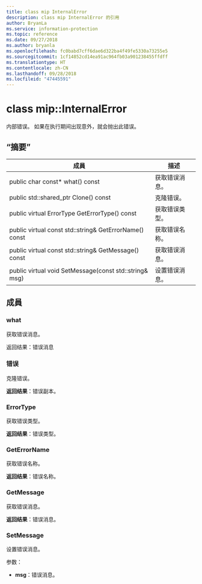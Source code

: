 ```yaml
---
title: class mip InternalError
description: class mip InternalError 的引用
author: BryanLa
ms.service: information-protection
ms.topic: reference
ms.date: 09/27/2018
ms.author: bryanla
ms.openlocfilehash: fc0babd7cff6dae6d322ba4f49fe5330a73255e5
ms.sourcegitcommit: 1cf14852cd14ea91ac964fb03a901238455ffdff
ms.translationtype: HT
ms.contentlocale: zh-CN
ms.lasthandoff: 09/28/2018
ms.locfileid: "47445591"
---
```

# <a name="class-mipinternalerror"></a>class mip::InternalError 
内部错误。 如果在执行期间出现意外，就会抛出此错误。
  
## <a name="summary"></a>“摘要”
 成員                        | 描述                                
--------------------------------|---------------------------------------------
 public char const* what() const  |  获取错误消息。
public std::shared_ptr<Error> Clone() const  |  克隆错误。
 public virtual ErrorType GetErrorType() const  |  获取错误类型。
 public virtual const std::string& GetErrorName() const  |  获取错误名称。
 public virtual const std::string& GetMessage() const  |  获取错误消息。
 public virtual void SetMessage(const std::string& msg)  |  设置错误消息。
  
## <a name="members"></a>成員
  
### <a name="what"></a>what
获取错误消息。

  
返回结果：错误消息
  
### <a name="error"></a>错误
克隆错误。

  
**返回结果**：错误副本。
  
### <a name="errortype"></a>ErrorType
获取错误类型。

  
**返回结果**：错误类型。
  
### <a name="geterrorname"></a>GetErrorName
获取错误名称。

  
**返回结果**：错误名称。
  
### <a name="getmessage"></a>GetMessage
获取错误消息。

  
**返回结果**：错误消息。
  
### <a name="setmessage"></a>SetMessage
设置错误消息。

参数：  
* **msg**：错误消息。

